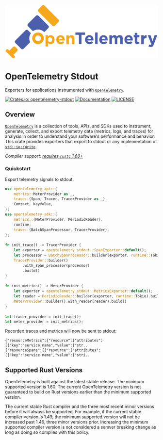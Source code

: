 ![OpenTelemetry — An observability framework for cloud-native software.][splash]

[splash]: https://raw.githubusercontent.com/open-telemetry/opentelemetry-rust/main/assets/logo-text.png

# OpenTelemetry Stdout

Exporters for applications instrumented with [`OpenTelemetry`].

[![Crates.io: opentelemetry-stdout](https://img.shields.io/crates/v/opentelemetry-stdout.svg)](https://crates.io/crates/ts_opentelemetry_stdout)
[![Documentation](https://docs.rs/opentelemetry-stdout/badge.svg)](https://docs.rs/ts_opentelemetry_stdout)
[![LICENSE](https://img.shields.io/crates/l/opentelemetry-stdout)](./LICENSE)

## Overview

[`OpenTelemetry`] is a collection of tools, APIs, and SDKs used to instrument,
generate, collect, and export telemetry data (metrics, logs, and traces) for
analysis in order to understand your software's performance and behavior. This
crate provides exporters that export to stdout or any implementation of
[`std::io::Write`].

*Compiler support: [requires `rustc` 1.60+][msrv]*

[`std::io::Write`]: https://doc.rust-lang.org/std/io/trait.Write.html
[`OpenTelemetry`]: https://crates.io/crates/opentelemetry
[msrv]: #supported-rust-versions

### Quickstart

Export telemetry signals to stdout.

```rust
use opentelemetry_api::{
    metrics::MeterProvider as _,
    trace::{Span, Tracer, TracerProvider as _},
    Context, KeyValue,
};
use opentelemetry_sdk::{
    metrics::{MeterProvider, PeriodicReader},
    runtime,
    trace::{BatchSpanProcessor, TracerProvider},
};

fn init_trace() -> TracerProvider {
    let exporter = opentelemetry_stdout::SpanExporter::default();
    let processor = BatchSpanProcessor::builder(exporter, runtime::Tokio).build();
    TracerProvider::builder()
        .with_span_processor(processor)
        .build()
}

fn init_metrics() -> MeterProvider {
    let exporter = opentelemetry_stdout::MetricsExporter::default();
    let reader = PeriodicReader::builder(exporter, runtime::Tokio).build();
    MeterProvider::builder().with_reader(reader).build()
}

let tracer_provider = init_trace();
let meter_provider = init_metrics();
```

Recorded traces and metrics will now be sent to stdout:

```
{"resourceMetrics":{"resource":{"attributes":[{"key":"service.name","value":{"str..
{"resourceSpans":[{"resource":{"attributes":[{"key":"service.name","value":{"stri..
```

## Supported Rust Versions

OpenTelemetry is built against the latest stable release. The minimum supported
version is 1.60. The current OpenTelemetry version is not guaranteed to build
on Rust versions earlier than the minimum supported version.

The current stable Rust compiler and the three most recent minor versions
before it will always be supported. For example, if the current stable compiler
version is 1.49, the minimum supported version will not be increased past 1.46,
three minor versions prior. Increasing the minimum supported compiler version
is not considered a semver breaking change as long as doing so complies with
this policy.
